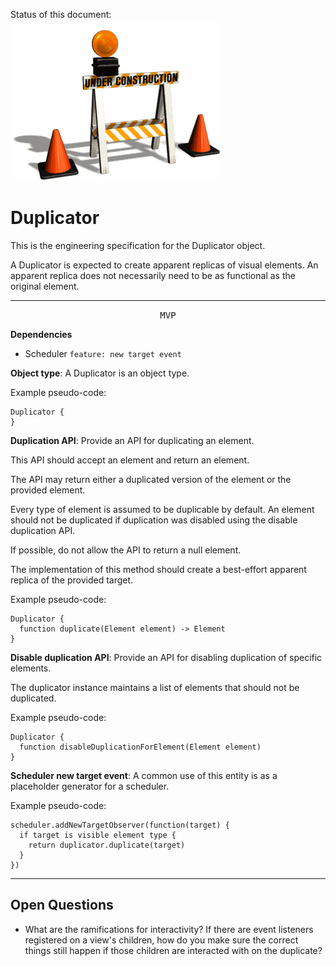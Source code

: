 Status of this document:
![](../_assets/under-construction-flashing-barracade-animation.gif)

# Duplicator

This is the engineering specification for the Duplicator object.

A Duplicator is expected to create apparent replicas of visual elements. An apparent replica does not necessarily need to be as functional as the original element.

---

<p style="text-align:center"><tt>MVP</tt></p>

**Dependencies**

- Scheduler `feature: new target event`

**Object type**: A Duplicator is an object type.

Example pseudo-code:

    Duplicator {
    }

**Duplication API**: Provide an API for duplicating an element.

This API should accept an element and return an element.

The API may return either a duplicated version of the element or the provided element.

Every type of element is assumed to be duplicable by default. An element should not be duplicated if duplication was disabled using the disable duplication API.

If possible, do not allow the API to return a null element.

The implementation of this method should create a best-effort apparent replica of the provided target.

Example pseudo-code:

    Duplicator {
      function duplicate(Element element) -> Element
    }

**Disable duplication API**: Provide an API for disabling duplication of specific elements.

The duplicator instance maintains a list of elements that should not be duplicated.

Example pseudo-code:

    Duplicator {
      function disableDuplicationForElement(Element element)
    }

**Scheduler new target event**: A common use of this entity is as a placeholder generator for a scheduler.

Example pseudo-code:

    scheduler.addNewTargetObserver(function(target) {
      if target is visible element type {
        return duplicator.duplicate(target)
      }
    })

---

## Open Questions ##

- What are the ramifications for interactivity?  If there are event listeners registered on a view's children, how do you make sure the correct things still happen if those children are interacted with on the duplicate?
